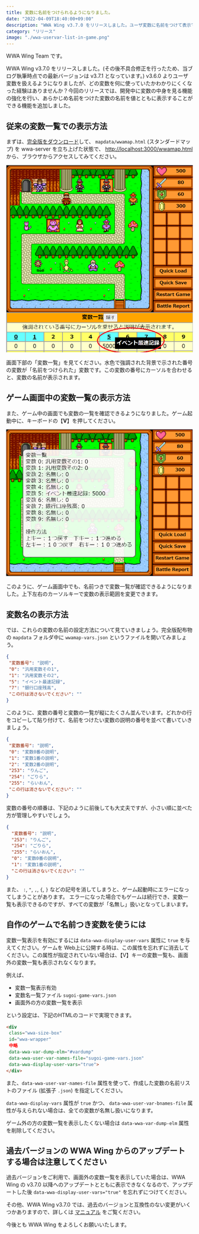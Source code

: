 ```yaml
---
title: 変数に名前をつけられるようになりました。
date: "2022-04-09T18:40:00+09:00"
description: "WWA Wing v3.7.0 をリリースしました。ユーザ変数に名前をつけて表示できるようになりました。"
category: "リリース"
image: "./wwa-uservar-list-in-game.png"
---
```


WWA Wing Team です。

WWA Wing v3.7.0 をリリースしました。(その後不具合修正を行ったため、当ブログ執筆時点での最新バージョンは v3.7.1 となっています。) v3.6.0 よりユーザ変数を扱えるようになりましたが、どの変数を何に使っていたかわかりにくくなった経験はありませんか？今回のリリースでは、開発中に変数の中身を見る機能の強化を行い、あらかじめ名前をつけた変数の名前を値とともに表示することができる機能を追加しました。

## 従来の変数一覧での表示方法
まずは、[完全版をダウンロード](https://github.com/WWAWing/WWAWing/releases/latest/download/wwawing-dist.zip)して、 `mapdata/wwamap.html` (スタンダードマップ) を wwa-server を立ち上げた状態で、 [http://localhost:3000/wwamap.html](http://localhost:3000/wwamap.html) から、ブラウザからアクセスしてみてください。

![変数一覧が表示された画面](./wwa-uservar-list.png)

画面下部の「変数一覧」を見てください。水色で強調された背景で示された番号の変数が「名前をつけられた」変数です。この変数の番号にカーソルを合わせると、変数の名前が表示されます。

## ゲーム画面中の変数一覧の表示方法
また、ゲーム中の画面でも変数の一覧を確認できるようになりました。ゲーム起動中に、キーボードの【**V**】を押してください。

![ゲーム画面中に表示される変数一覧](./wwa-uservar-list-in-game.png)

このように、ゲーム画面中でも、名前つきで変数一覧が確認できるようになりました。上下左右のカーソルキーで変数の表示範囲を変更できます。

## 変数名の表示方法
では、これらの変数の名前の設定方法について見ていきましょう。完全版配布物の `mapdata` フォルダ中に `wwamap-vars.json` というファイルを開いてみましょう。

 ```json
 {
  "変数番号": "説明",
  "0": "汎用変数その1",
  "1": "汎用変数その2",
  "5": "イベント最速記録",
  "7": "銀行口座残高",
  "この行は消さないでください": ""
}
 ```

 このように、変数の番号と変数の一覧が縦にたくさん並んでいます。どれかの行をコピーして貼り付けて、名前をつけたい変数の説明の番号を並べて書いていきましょう。

 ```json
 {
  "変数番号": "説明",
  "0": "変数0番の説明",
  "1": "変数1番の説明",
  "2": "変数2番の説明",
  "253": "りんご",
  "254": "ごりら",
  "255": "らいおん",
  "この行は消さないでください": ""
}
 ```

変数の番号の順番は、下記のように前後しても大丈夫ですが、小さい順に並べた方が管理しやすいでしょう。

```json
{
  "変数番号": "説明",
  "253": "りんご",
  "254": "ごりら",
  "255": "らいおん",
  "0": "変数0番の説明",
  "1": "変数1番の説明",
  "この行は消さないでください": ""
}
 ```

また、 `:`, `"`, `,`, `{`, `}` などの記号を消してしまうと、ゲーム起動時にエラーになってしまうことがあります。
エラーになった場合でもゲームは続行でき、変数一覧も表示できるのですが、すべての変数が「名無し」扱いとなってしまいます。

## 自作のゲームで名前つき変数を使うには

変数一覧表示を有効にするには `data-wwa-display-user-vars` 属性に `true` を与えてください。ゲームを Web上に公開する時は、この属性を忘れずに消去してください。この属性が指定されていない場合は、【V】キーの変数一覧も、画面外の変数一覧も表示されなくなります。

例えば、

- 変数一覧表示有効
- 変数名一覧ファイル `sugoi-game-vars.json`
- 画面外の方の変数一覧を表示

という設定は、下記のHTMLのコードで実現できます。

 ```html
 <div
  class="wwa-size-box"
  id="wwa-wrapper"
  中略
  data-wwa-var-dump-elm="#vardump"
  data-wwa-user-var-names-file="sugoi-game-vars.json"
  data-wwa-display-user-vars="true">
</div>
```

また、`data-wwa-user-var-names-file` 属性を使って、作成した変数の名前リストのファイル (拡張子 `.json`) を指定してください。

`data-wwa-display-vars` 属性が `true` かつ、 `data-wwa-user-var-bnames-file` 属性が与えられない場合は、全ての変数が名無し扱いになります。

ゲーム外の方の変数一覧を表示したくない場合は `data-wwa-var-dump-elm` 属性を削除してください。 

## 過去バージョンの WWA Wing からのアップデートする場合は注意してください
過去バージョンをご利用で、画面外の変数一覧を表示していた場合は、WWA Wing の v3.7.0 以降へのアップデートとともに表示できなくなるので、アップデートした後 `data-wwa-display-user-vars="true"` を忘れずにつけてください。

その他、WWA Wing v3.7.0 では、過去のバージョンと互換性のない変更がいくつかありますので、詳しくは [マニュアル](https://wwawing.notion.site/v3-7-0-3ae7dcd4d56b4b1a8fd3010de840346b) をご覧ください。

今後とも WWA Wing をよろしくお願いいたします。
